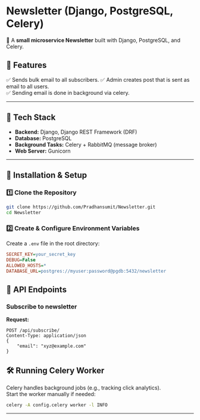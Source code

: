 # Newsletter (Django, PostgreSQL, Celery)

🚀 A **small microservice Newsletter** built with Django, PostgreSQL, and Celery.

## 🌟 Features

✅ Sends bulk email to all subscribers.
✅ Admin creates post that is sent as email to all users.  
✅ Sending email is done in background via celery.

---

## 📌 Tech Stack

- **Backend:** Django, Django REST Framework (DRF)
- **Database:** PostgreSQL
- **Background Tasks:** Celery + RabbitMQ (message broker)
- **Web Server:** Gunicorn

---

## 🚀 Installation & Setup

### 1️⃣ Clone the Repository

```bash
git clone https://github.com/Pradhansumit/Newsletter.git
cd Newsletter
```

### 2️⃣ Create & Configure Environment Variables

Create a `.env` file in the root directory:

```ini
SECRET_KEY=your_secret_key
DEBUG=False
ALLOWED_HOSTS=*
DATABASE_URL=postgres://myuser:password@pgdb:5432/newsletter
```

## 📡 API Endpoints

### ️Subscribe to newsletter

**Request:**

```http
POST /api/subscribe/
Content-Type: application/json
{
    "email": "xyz@example.com"
}
```

## 🛠 Running Celery Worker

Celery handles background jobs (e.g., tracking click analytics).  
Start the worker manually if needed:

```bash
celery -A config.celery worker -l INFO
```

---
